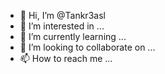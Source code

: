 - 👋 Hi, I’m @Tankr3asl
- 👀 I’m interested in ...
- 🌱 I’m currently learning ...
- 💞️ I’m looking to collaborate on ...
- 📫 How to reach me ...

<!---
Tankr3asl/Tankr3asl is a ✨ special ✨ repository because its `README.md` (this file) appears on your GitHub profile.
You can click the Preview link to take a look at your changes.
--->
